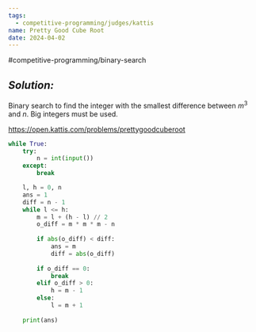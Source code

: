 ```yaml
---
tags:
  - competitive-programming/judges/kattis
name: Pretty Good Cube Root
date: 2024-04-02
---
```

#competitive-programming/binary-search 
## _Solution:_
Binary search to find the integer with the smallest difference between $m^3$ and $n$. Big integers must be used.

https://open.kattis.com/problems/prettygoodcuberoot
```python
while True:
    try:
        n = int(input())
    except:
        break

    l, h = 0, n
    ans = 1
    diff = n - 1
    while l <= h:
        m = l + (h - l) // 2
        o_diff = m * m * m - n
        
        if abs(o_diff) < diff:
            ans = m
            diff = abs(o_diff)
        
        if o_diff == 0:
            break
        elif o_diff > 0:
            h = m - 1
        else:
            l = m + 1
    
    print(ans)
```